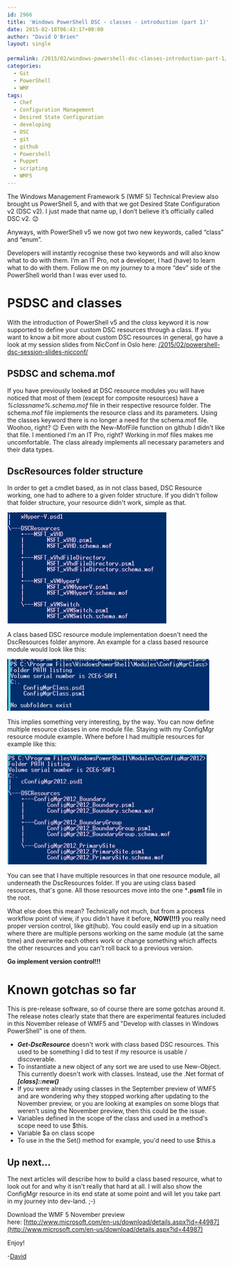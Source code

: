 ```yaml
---
id: 2966
title: 'Windows PowerShell DSC - classes - introduction (part 1)'
date: 2015-02-18T06:43:17+00:00
author: "David O'Brien"
layout: single

permalink: /2015/02/windows-powershell-dsc-classes-introduction-part-1/
categories:
  - Git
  - PowerShell
  - WMF
tags:
  - Chef
  - Configuration Management
  - Desired State Configuration
  - developing
  - DSC
  - git
  - github
  - Powershell
  - Puppet
  - scripting
  - WMF5
---
```

The Windows Management Framework 5 (WMF 5) Technical Preview also brought us PowerShell 5, and with that we got Desired State Configuration v2 (DSC v2). I just made that name up, I don’t believe it’s officially called DSC v2. 😉

Anyways, with PowerShell v5 we now got two new keywords, called “class” and “enum”.

Developers will instantly recognise these two keywords and will also know what to do with them. I’m an IT Pro, not a developer, I had (have) to learn what to do with them. Follow me on my journey to a more “dev” side of the PowerShell world than I was ever used to.

# PSDSC and classes

With the introduction of PowerShell v5 and the _class_ keyword it is now supported to define your custom DSC resources through a class.
If you want to know a bit more about custom DSC resources in general, go have a look at my session slides from NicConf in Oslo here: [/2015/02/powershell-dsc-session-slides-nicconf/](/2015/02/powershell-dsc-session-slides-nicconf/)

## PSDSC and schema.mof


If you have previously looked at DSC resource modules you will have noticed that most of them (except for composite resources) have a _%classname%.schema.mof_ file in their respective resource folder.
The schema.mof file implements the resource class and its parameters.
Using the classes keyword there is no longer a need for the schema.mof file. Woohoo, right? 😉 Even with the New-MofFile function on github I didn't like that file. I mentioned I'm an IT Pro, right? Working in mof files makes me uncomfortable. The class already implements all necessary parameters and their data types.

## DscResources folder structure

In order to get a cmdlet based, as in not class based, DSC Resource working, one had to adhere to a given folder structure. If you didn't follow that folder structure, your resource didn't work, simple as that.

![Hyper-V DSC Resource](/media/2015/02/1424200220_full.png)

A class based DSC resource module implementation doesn't need the DscResources folder anymore. An example for a class based resource module would look like this:

![image](/media/2015/02/1424200509_full.png)

This implies something very interesting, by the way. You can now define multiple resource classes in one module file. Staying with my ConfigMgr resource module example. Where before I had multiple resources for example like this:

![image](/media/2015/02/1424200811_full.png)

You can see that I have multiple resources in that one resource module, all underneath the DscResources folder. If you are using class based resources, that's gone. All those resources move into the one ***.psm1** file in the root.

What else does this mean? Technically not much, but from a process workflow point of view, if you didn't have it before, **NOW(!!!)** you really need proper version control, like git(hub). You could easily end up in a situation where there are multiple persons working on the same module (at the same time) and overwrite each others work or change something which affects the other resources and you can't roll back to a previous version.

**Go implement version control!!!**

# Known gotchas so far

This is pre-release software, so of course there are some gotchas around it. The release notes clearly state that there are experimental features included in this November release of WMF5 and "Develop with classes in Windows PowerShell" is one of them.

* **_Get-DscResource_** doesn't work with class based DSC resources. This used to be something I did to test if my resource is usable / discoverable.
* To instantiate a new object of any sort we are used to use New-Object. This currently doesn't work with classes. Instead, use the .Net format of **_[class]::new()_**
* If you were already using classes in the September preview of WMF5 and are wondering why they stopped working after updating to the November preview, or you are looking at examples on some blogs that weren't using the November preview, then this could be the issue.
* Variables defined in the scope of the class and used in a method's scope need to use $this.
* Variable $a on class scope
* To use in the the Set() method for example, you'd need to use $this.a

## Up next...

The next articles will describe how to build a class based resource, what to look out for and why it isn't really that hard at all. I will also show the ConfigMgr resource in its end state at some point and will let you take part in my journey into dev-land. ;-)

Download the WMF 5 November preview here: [http://www.microsoft.com/en-us/download/details.aspx?id=44987](http://www.microsoft.com/en-us/download/details.aspx?id=44987)

Enjoy!

-[David](http://www.twitter.com/david_obrien)


